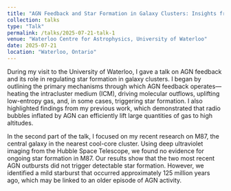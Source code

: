 ```yaml
---
title: "AGN Feedback and Star Formation in Galaxy Clusters: Insights from M87"
collection: talks
type: "Talk"
permalink: /talks/2025-07-21-talk-1
venue: "Waterloo Centre for Astrophysics, University of Waterloo"
date: 2025-07-21
location: "Waterloo, Ontario"
---
```


During my visit to the University of Waterloo, I gave a talk on AGN feedback and its role in regulating star formation in galaxy clusters. I began by outlining the primary mechanisms through which AGN feedback operates—heating the intracluster medium (ICM), driving molecular outflows, uplifting low-entropy gas, and, in some cases, triggering star formation. I also highlighted findings from my previous work, which demonstrated that radio bubbles inflated by AGN can efficiently lift large quantities of gas to high altitudes.

In the second part of the talk, I focused on my recent research on M87, the central galaxy in the nearest cool-core cluster. Using deep ultraviolet imaging from the Hubble Space Telescope, we found no evidence for ongoing star formation in M87. Our results show that the two most recent AGN outbursts did not trigger detectable star formation. However, we identified a mild starburst that occurred approximately 125 million years ago, which may be linked to an older episode of AGN activity.